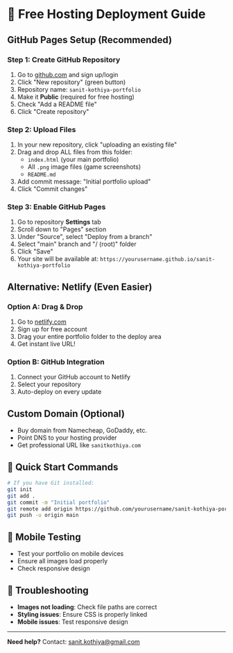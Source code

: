 # 🚀 Free Hosting Deployment Guide

## GitHub Pages Setup (Recommended)

### Step 1: Create GitHub Repository
1. Go to [github.com](https://github.com) and sign up/login
2. Click "New repository" (green button)
3. Repository name: `sanit-kothiya-portfolio`
4. Make it **Public** (required for free hosting)
5. Check "Add a README file"
6. Click "Create repository"

### Step 2: Upload Files
1. In your new repository, click "uploading an existing file"
2. Drag and drop ALL files from this folder:
   - `index.html` (your main portfolio)
   - All `.png` image files (game screenshots)
   - `README.md`
3. Add commit message: "Initial portfolio upload"
4. Click "Commit changes"

### Step 3: Enable GitHub Pages
1. Go to repository **Settings** tab
2. Scroll down to "Pages" section
3. Under "Source", select "Deploy from a branch"
4. Select "main" branch and "/ (root)" folder
5. Click "Save"
6. Your site will be available at: `https://yourusername.github.io/sanit-kothiya-portfolio`

## Alternative: Netlify (Even Easier)

### Option A: Drag & Drop
1. Go to [netlify.com](https://netlify.com)
2. Sign up for free account
3. Drag your entire portfolio folder to the deploy area
4. Get instant live URL!

### Option B: GitHub Integration
1. Connect your GitHub account to Netlify
2. Select your repository
3. Auto-deploy on every update

## Custom Domain (Optional)
- Buy domain from Namecheap, GoDaddy, etc.
- Point DNS to your hosting provider
- Get professional URL like `sanitkothiya.com`

## 🎯 Quick Start Commands
```bash
# If you have Git installed:
git init
git add .
git commit -m "Initial portfolio"
git remote add origin https://github.com/yourusername/sanit-kothiya-portfolio.git
git push -u origin main
```

## 📱 Mobile Testing
- Test your portfolio on mobile devices
- Ensure all images load properly
- Check responsive design

## 🔧 Troubleshooting
- **Images not loading**: Check file paths are correct
- **Styling issues**: Ensure CSS is properly linked
- **Mobile issues**: Test responsive design

---
**Need help?** Contact: sanit.kothiya@gmail.com
